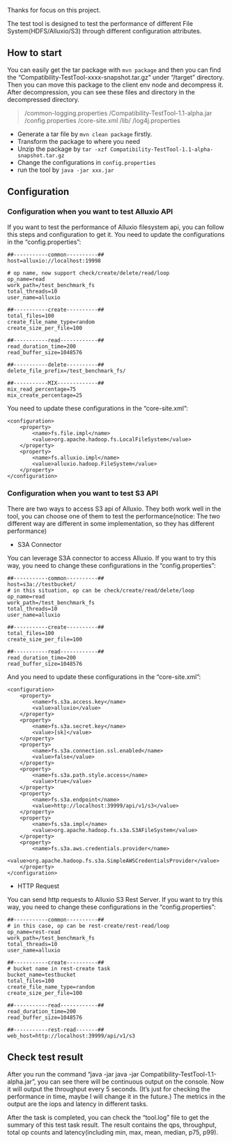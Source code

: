 Thanks for focus on this project.

The test tool is designed to test the performance of different File System(HDFS/Alluxio/S3) through different 
configuration attributes.

## How to start

You can easily get the tar package with `mvn package` and then you can find the “Compatibility-TestTool-xxxx-snapshot.tar.gz” 
under “/target” directory. Then you can move this package to the client env node and decompress it.
After decompression, you can see these files and directory in the decompressed directory.
> /common-logging.properties 
> /Compatibility-TestTool-1.1-alpha.jar
> /config.properties
> /core-site.xml
> /lib/
> /log4j.properties


* Generate a tar file by `mvn clean package` firstly.
* Transform the package to where you need
* Unzip the package by `tar -xzf Compatibility-TestTool-1.1-alpha-snapshot.tar.gz`
* Change the configurations in `config.properties`
* run the tool by `java -jar xxx.jar`


## Configuration

### Configuration when you want to test Alluxio API
If you want to test the performance of Alluxio filesystem api, you can follow this steps and configuration to get it. 
You need to update the configurations in the “config.properties”:
```
##-----------common----------##
host=alluxio://localhost:19998

# op name, now support check/create/delete/read/loop
op_name=read
work_path=/test_benchmark_fs
total_threads=10
user_name=alluxio

##-----------create----------##
total_files=100
create_file_name_type=random
create_size_per_file=100

##-----------read------------##
read_duration_time=200
read_buffer_size=1048576

##-----------delete----------##
delete_file_prefix=/test_benchmark_fs/

##-----------MIX-------------##
mix_read_percentage=75
mix_create_percentage=25
```
You need to update these configurations in the “core-site.xml”:
```
<configuration>
    <property>
        <name>fs.file.impl</name>
        <value>org.apache.hadoop.fs.LocalFileSystem</value>
    </property>
    <property>
        <name>fs.alluxio.impl</name>
        <value>alluxio.hadoop.FileSystem</value>
    </property>
</configuration>
```

### Configuration when you want to test S3 API
There are two ways to access S3 api of Alluxio. They both work well in the tool, you can choose one of them to test 
the performance(notice: The two different way are different in some implementation, so they has different performance)
- S3A Connector

You can leverage S3A connector to access Alluxio. If you want to try this way, you need to change these configurations 
in the “config.properties”:
```
##-----------common----------##
host=s3a://testbucket/
# in this situation, op can be check/create/read/delete/loop
op_name=read
work_path=/test_benchmark_fs
total_threads=10
user_name=alluxio

##-----------create----------##
total_files=100
create_size_per_file=100

##-----------read------------##
read_duration_time=200
read_buffer_size=1048576

```

And you need to update these configurations in the “core-site.xml”:
```
<configuration>
    <property>
        <name>fs.s3a.access.key</name>
        <value>alluxio</value>
    </property>
    <property>
        <name>fs.s3a.secret.key</name>
        <value>[sk]</value>
    </property>
    <property>
        <name>fs.s3a.connection.ssl.enabled</name>
        <value>false</value>
    </property>
    <property>
        <name>fs.s3a.path.style.access</name>
        <value>true</value>
    </property>
    <property>
        <name>fs.s3a.endpoint</name>
        <value>http://localhost:39999/api/v1/s3</value>
    </property>
    <property>
        <name>fs.s3a.impl</name>
        <value>org.apache.hadoop.fs.s3a.S3AFileSystem</value>
    </property>
    <property>
        <name>fs.s3a.aws.credentials.provider</name>
        <value>org.apache.hadoop.fs.s3a.SimpleAWSCredentialsProvider</value>
    </property>
</configuration>
```

- HTTP Request

You can send http requests to Alluxio S3 Rest Server. If you want to try this way, you need to change these 
configurations in the “config.properties”:
```
##-----------common----------##
# in this case, op can be rest-create/rest-read/loop
op_name=rest-read
work_path=/test_benchmark_fs
total_threads=10
user_name=alluxio

##-----------create----------##
# bucket name in rest-create task
bucket_name=testbucket
total_files=100
create_file_name_type=random
create_size_per_file=100

##-----------read------------##
read_duration_time=200
read_buffer_size=1048576

##-----------rest-read-------##
web_host=http://localhost:39999/api/v1/s3
```

## Check test result

After you run the command “java -jar java -jar Compatibility-TestTool-1.1-alpha.jar”, you can see there will be 
continuous output on the console. Now it will output the throughput every 5 seconds. (It’s just for checking the 
performance in time, maybe I will change it in the future.) The metrics in the output are the iops and latency in 
different tasks.


After the task is completed, you can check the “tool.log” file to get the summary of this test task result. The result 
contains the qps, throughput, total op counts and latency(including min, max, mean, median, p75, p99).

